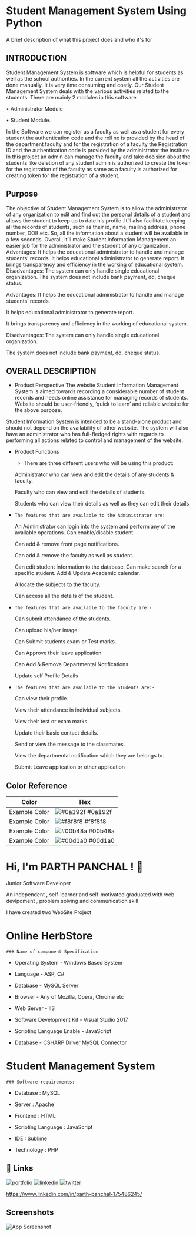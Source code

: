 
# Student Management System Using Python

A brief description of what this project does and who it's for


## 	INTRODUCTION

 Student Management System is software which is helpful for students as well as the school authorities. In the current system all the activities are done manually. It is very time consuming and costly. Our Student Management System deals with the various activities related to the students.
There are mainly 2 modules in this software

•	Administrator Module

•	Student Module.



In the Software we can register as a faculty as well as a student for every student the authentication code and the roll no is provided by the head of the department faculty and for the registration of a faculty the Registration ID and the authentication code is provided by the administrator the institute.
In this project an admin can manage the faculty and take decision about the students like deletion of any student admin is authorized to create the token for the registration of the faculty as same as a faculty is authorized for creating token for the registration of a student.



## Purpose
The objective of Student Management System is to allow the administrator of any organization to edit and find out the personal details of a student and allows the student to keep up to date his profile .It’ll also facilitate keeping all the records of students, such as their id, name, mailing address, phone number, DOB etc. So, all the information about a student will be available in a few seconds.
Overall, it’ll make Student Information Management an easier job for the administrator and the student of any organization. 
Advantages:
It helps the educational administrator to handle and manage students’ records.
It helps educational administrator to  generate report.
It brings transparency and efficiency in the working of educational system.
Disadvantages:
The system can only handle single educational organization.
The system does not include bank payment, dd, cheque status.

Advantages:
It helps the educational administrator to handle and manage students’ records.

It helps educational administrator to  generate report.

It brings transparency and efficiency in the working of educational system.

Disadvantages:
The system can only handle single educational organization.

The system does not include bank payment, dd, cheque status.

## OVERALL DESCRIPTION
* Product Perspective 
The website Student Information Management System is aimed towards recording a considerable number of student records and needs online assistance for managing records of students. Website should be user-friendly, ‘quick to learn’ and reliable website for the above purpose.

Student Information System is intended to be a stand-alone product and should not depend on the availability of other website. The system will also have an administrator who has full-fledged rights with regards to performing all actions related to control and management of the website.

* 	Product Functions 

    - There are three different users who will be using this product:

	Administrator who can view and edit the details of any students & faculty.

	Faculty who can view and edit the details of students.

    Students who can view their details as well as they can edit their details

-     The features that are available to the Administrator are:


	An Administrator can login into the system and perform any of the available operations.
	Can enable/disable student.

	Can add & remove front page notifications.

	Can add & remove the faculty as well as student.

	Can edit student information to the database. Can make search for a specific student.
	Add & Update Academic calendar.
 
	Allocate the subjects to the faculty.

	Can access all the details of the student.



-     The features that are available to the faculty are:-

	Can submit attendance of the students.

	Can upload his/her image.

	Can Submit students exam or Test marks.

	Can Approve their leave application

	Can Add & Remove Departmental Notifications.

	Update self Profile Details


-     The features that are available to the Students are:-

	Can view their profile.

	View their attendance in individual subjects.

	View their test or exam marks.

	Update their basic contact details.

	Send or view the message to the classmates.

	View the departmental notification which they are belongs to.
    
	Submit Leave application or other application
## Color Reference

| Color             | Hex                                                                |
| ----------------- | ------------------------------------------------------------------ |
| Example Color | ![#0a192f](https://via.placeholder.com/10/0a192f?text=+) #0a192f |
| Example Color | ![#f8f8f8](https://via.placeholder.com/10/f8f8f8?text=+) #f8f8f8 |
| Example Color | ![#00b48a](https://via.placeholder.com/10/00b48a?text=+) #00b48a |
| Example Color | ![#00d1a0](https://via.placeholder.com/10/00b48a?text=+) #00d1a0 |


# Hi, I'm PARTH PANCHAL ! 👋

Junior Software Developer

An independent , self-learner and self-motivated graduated with web devlpoment , problem solving and
communication skill

I have created two WebSite Project 
    
# Online HerbStore #

    ### Name of component Specification

* Operating System	- Windows Based System

* Language	- ASP, C#

* Database -	MySQL Server

* Browser	- Any of Mozilla, Opera, Chrome etc

* Web Server - 	IIS

* Software Development Kit - 	Visual Studio 2017

* Scripting Language Enable	- JavaScript

* Database - CSHARP Driver	MySQL Connector

   
 #  Student Management System # 

    ### Software requirements:

*	Database : MySQL

*	Server : Apache

*	Frontend : HTML

*	Scripting Language : JavaScript

*	IDE : Sublime

*	Technology : PHP
## 🔗 Links
[![portfolio](https://img.shields.io/badge/my_portfolio-000?style=for-the-badge&logo=ko-fi&logoColor=white)](https://katherineoelsner.com/)
[![linkedin](https://img.shields.io/badge/linkedin-0A66C2?style=for-the-badge&logo=linkedin&logoColor=white)](https://www.linkedin.com/)
[![twitter](https://img.shields.io/badge/twitter-1DA1F2?style=for-the-badge&logo=twitter&logoColor=white)](https://twitter.com/)

https://www.linkedin.com/in/parth-panchal-175486245/

## Screenshots

![App Screenshot](https://via.placeholder.com/468x300?text=App+Screenshot+Here)

